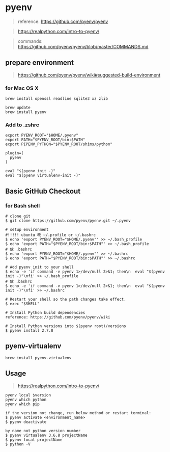 # pyenv
> reference: https://github.com/pyenv/pyenv

> https://realpython.com/intro-to-pyenv/

> commands: https://github.com/pyenv/pyenv/blob/master/COMMANDS.md

## prepare environment
> https://github.com/pyenv/pyenv/wiki#suggested-build-environment

### for Mac OS X
```
brew install openssl readline sqlite3 xz zlib

brew update
brew install pyenv
```
### Add to .zshrc
```
export PYENV_ROOT="$HOME/.pyenv"
export PATH="$PYENV_ROOT/bin:$PATH"
export PIPENV_PYTHON="$PYENV_ROOT/shims/python"

plugin=(
  pyenv
)

eval "$(pyenv init -)"
eval "$(pyenv virtualenv-init -)"
```

## Basic GitHub Checkout
### for Bash shell
```
# clone git
$ git clone https://github.com/pyenv/pyenv.git ~/.pyenv

# setup environment
#!!!!! ubuntu 改 ~/.profile or ~/.bashrc
$ echo 'export PYENV_ROOT="$HOME/.pyenv"' >> ~/.bash_profile
$ echo 'export PATH="$PYENV_ROOT/bin:$PATH"' >> ~/.bash_profile
# 放 .bashrc
$ echo 'export PYENV_ROOT="$HOME/.pyenv"' >> ~/.bashrc
$ echo 'export PATH="$PYENV_ROOT/bin:$PATH"' >> ~/.bashrc

# Add pyenv init to your shell
$ echo -e 'if command -v pyenv 1>/dev/null 2>&1; then\n  eval "$(pyenv init -)"\nfi' >> ~/.bash_profile
# 放 .bashrc
$ echo -e 'if command -v pyenv 1>/dev/null 2>&1; then\n  eval "$(pyenv init -)"\nfi' >> ~/.bashrc

# Restart your shell so the path changes take effect.
$ exec "$SHELL"

# Install Python build dependencies
reference: https://github.com/pyenv/pyenv/wiki

# Install Python versions into $(pyenv root)/versions
$ pyenv install 2.7.8
```

## pyenv-virtualenv
```
brew install pyenv-virtualenv
```

## Usage
> https://realpython.com/intro-to-pyenv/

```
pyenv local $version
pyenv which python
pyenv which pip

if the version not change, run below method or restart terminal:
$ pyenv activate <environment_name>
$ pyenv deactivate

by name not python version number
$ pyenv virtualenv 3.6.8 projectName
$ pyenv local projectName
$ python -V
```
